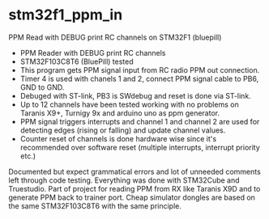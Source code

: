 # stm32f1_ppm_in
PPM Read with DEBUG print RC channels on STM32F1 (bluepill)

* PPM Reader with DEBUG print RC channels
* STM32F103C8T6 (BluePill) tested
* This program gets PPM signal input from RC radio PPM out connection.
* Timer 4 is used with chanels 1 and 2, connect PPM signal cable to PB6, GND to GND.
* Debuged with ST-link, PB3 is SWdebug and reset is done via ST-link.
* Up to 12 channels have been tested working with no problems on Taranis X9+, Turnigy 9x and arduino uno as ppm generator.
* PPM signal triggers interrupts and channel 1 and channel 2 are used for detecting edges (rising or falling) and update channel values.
* Counter reset of channels is done hardware wise since it's recommended over software reset (multiple interrupts, interrupt priority etc.)

Documented but expect grammatical errors and lot of unneeded comments left through code testing. 
Everything was done with STM32Cube and Truestudio. 
Part of project for reading PPM  from RX like Taranis X9D and to generate PPM back to trainer port. Cheap simulator dongles are based on the same  STM32F103C8T6 with the same principle.
